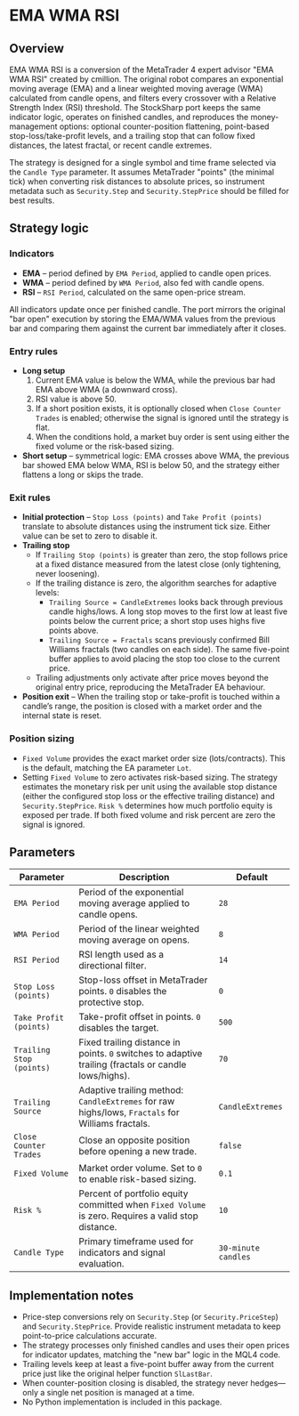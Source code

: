 # EMA WMA RSI

## Overview
EMA WMA RSI is a conversion of the MetaTrader 4 expert advisor "EMA WMA RSI" created by cmillion. The original robot compares an exponential moving average (EMA) and a linear weighted moving average (WMA) calculated from candle opens, and filters every crossover with a Relative Strength Index (RSI) threshold. The StockSharp port keeps the same indicator logic, operates on finished candles, and reproduces the money-management options: optional counter-position flattening, point-based stop-loss/take-profit levels, and a trailing stop that can follow fixed distances, the latest fractal, or recent candle extremes.

The strategy is designed for a single symbol and time frame selected via the `Candle Type` parameter. It assumes MetaTrader "points" (the minimal tick) when converting risk distances to absolute prices, so instrument metadata such as `Security.Step` and `Security.StepPrice` should be filled for best results.

## Strategy logic
### Indicators
* **EMA** – period defined by `EMA Period`, applied to candle open prices.
* **WMA** – period defined by `WMA Period`, also fed with candle opens.
* **RSI** – `RSI Period`, calculated on the same open-price stream.

All indicators update once per finished candle. The port mirrors the original "bar open" execution by storing the EMA/WMA values from the previous bar and comparing them against the current bar immediately after it closes.

### Entry rules
* **Long setup**
  1. Current EMA value is below the WMA, while the previous bar had EMA above WMA (a downward cross).
  2. RSI value is above 50.
  3. If a short position exists, it is optionally closed when `Close Counter Trades` is enabled; otherwise the signal is ignored until the strategy is flat.
  4. When the conditions hold, a market buy order is sent using either the fixed volume or the risk-based sizing.
* **Short setup** – symmetrical logic: EMA crosses above WMA, the previous bar showed EMA below WMA, RSI is below 50, and the strategy either flattens a long or skips the trade.

### Exit rules
* **Initial protection** – `Stop Loss (points)` and `Take Profit (points)` translate to absolute distances using the instrument tick size. Either value can be set to zero to disable it.
* **Trailing stop**
  * If `Trailing Stop (points)` is greater than zero, the stop follows price at a fixed distance measured from the latest close (only tightening, never loosening).
  * If the trailing distance is zero, the algorithm searches for adaptive levels:
    * `Trailing Source = CandleExtremes` looks back through previous candle highs/lows. A long stop moves to the first low at least five points below the current price; a short stop uses highs five points above.
    * `Trailing Source = Fractals` scans previously confirmed Bill Williams fractals (two candles on each side). The same five-point buffer applies to avoid placing the stop too close to the current price.
  * Trailing adjustments only activate after price moves beyond the original entry price, reproducing the MetaTrader EA behaviour.
* **Position exit** – When the trailing stop or take-profit is touched within a candle’s range, the position is closed with a market order and the internal state is reset.

### Position sizing
* `Fixed Volume` provides the exact market order size (lots/contracts). This is the default, matching the EA parameter `Lot`.
* Setting `Fixed Volume` to zero activates risk-based sizing. The strategy estimates the monetary risk per unit using the available stop distance (either the configured stop loss or the effective trailing distance) and `Security.StepPrice`. `Risk %` determines how much portfolio equity is exposed per trade. If both fixed volume and risk percent are zero the signal is ignored.

## Parameters
| Parameter | Description | Default |
|-----------|-------------|---------|
| `EMA Period` | Period of the exponential moving average applied to candle opens. | `28` |
| `WMA Period` | Period of the linear weighted moving average on opens. | `8` |
| `RSI Period` | RSI length used as a directional filter. | `14` |
| `Stop Loss (points)` | Stop-loss offset in MetaTrader points. `0` disables the protective stop. | `0` |
| `Take Profit (points)` | Take-profit offset in points. `0` disables the target. | `500` |
| `Trailing Stop (points)` | Fixed trailing distance in points. `0` switches to adaptive trailing (fractals or candle lows/highs). | `70` |
| `Trailing Source` | Adaptive trailing method: `CandleExtremes` for raw highs/lows, `Fractals` for Williams fractals. | `CandleExtremes` |
| `Close Counter Trades` | Close an opposite position before opening a new trade. | `false` |
| `Fixed Volume` | Market order volume. Set to `0` to enable risk-based sizing. | `0.1` |
| `Risk %` | Percent of portfolio equity committed when `Fixed Volume` is zero. Requires a valid stop distance. | `10` |
| `Candle Type` | Primary timeframe used for indicators and signal evaluation. | `30-minute candles` |

## Implementation notes
* Price-step conversions rely on `Security.Step` (or `Security.PriceStep`) and `Security.StepPrice`. Provide realistic instrument metadata to keep point-to-price calculations accurate.
* The strategy processes only finished candles and uses their open prices for indicator updates, matching the "new bar" logic in the MQL4 code.
* Trailing levels keep at least a five-point buffer away from the current price just like the original helper function `SlLastBar`.
* When counter-position closing is disabled, the strategy never hedges—only a single net position is managed at a time.
* No Python implementation is included in this package.
